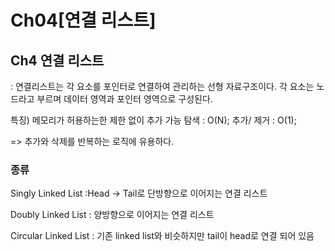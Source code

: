 # Ch04[연결 리스트]

## Ch4 연결 리스트

: 연결리스트는 각 요소를 포인터로 연결하여 관리하는 선형 자료구조이다. 각 요소는 노드라고 부르며 데이터 영역과 포인터 영역으로 구성된다.

특징)
메모리가 허용하는한 제한 없이 추가 가능
탐색 : O(N);
추가/ 제거 : O(1);

=> 추가와 삭제를 반복하는 로직에 유용하다.

### 종류

Singly Linked List
:Head -> Tail로 단방향으로 이어지는 연결 리스트

Doubly Linked List
: 양방향으로 이어지는 연결 리스트

Circular Linked List
: 기존 linked list와 비슷하지만 tail이 head로 연결 되어 있음
